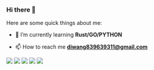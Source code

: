 ### Hi there 👋

<!--
**diwangtseb/diwangtseb** is a ✨ _special_ ✨ repository because its `README.md` (this file) appears on your GitHub profile.
-->

Here are some quick things about me:

- 🌱 I’m currently learning **Rust/GO/PYTHON**

- 📫 How to reach me **diwang839639311@gmail.com**

![](https://github-profile-summary-cards.vercel.app/api/cards/profile-details?username=diwangtseb&theme=github)
![](https://github-profile-summary-cards.vercel.app/api/cards/repos-per-language?username=diwangtseb&theme=github)
![](https://github-profile-summary-cards.vercel.app/api/cards/most-commit-language?username=diwangtseb&theme=github)
![](https://github-profile-summary-cards.vercel.app/api/cards/stats?username=diwangtseb&theme=github)
![](https://github-profile-summary-cards.vercel.app/api/cards/productive-time?username=diwangtseb&theme=github)
